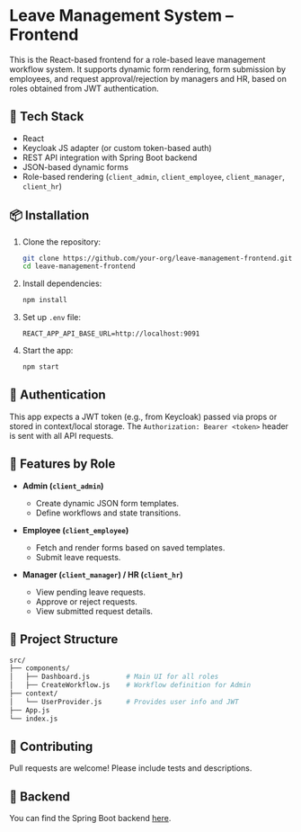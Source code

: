 
# Leave Management System – Frontend

This is the React-based frontend for a role-based leave management workflow system. It supports dynamic form rendering, form submission by employees, and request approval/rejection by managers and HR, based on roles obtained from JWT authentication.

## 🔧 Tech Stack

- React
- Keycloak JS adapter (or custom token-based auth)
- REST API integration with Spring Boot backend
- JSON-based dynamic forms
- Role-based rendering (`client_admin`, `client_employee`, `client_manager`, `client_hr`)

## 📦 Installation

1. Clone the repository:
   ```bash
   git clone https://github.com/your-org/leave-management-frontend.git
   cd leave-management-frontend
   ```

2. Install dependencies:
   ```bash
   npm install
   ```

3. Set up `.env` file:
   ```env
   REACT_APP_API_BASE_URL=http://localhost:9091
   ```

4. Start the app:
   ```bash
   npm start
   ```

## 🔐 Authentication

This app expects a JWT token (e.g., from Keycloak) passed via props or stored in context/local storage. The `Authorization: Bearer <token>` header is sent with all API requests.

## 🚀 Features by Role

- **Admin (`client_admin`)**
  - Create dynamic JSON form templates.
  - Define workflows and state transitions.

- **Employee (`client_employee`)**
  - Fetch and render forms based on saved templates.
  - Submit leave requests.

- **Manager (`client_manager`) / HR (`client_hr`)**
  - View pending leave requests.
  - Approve or reject requests.
  - View submitted request details.

## 📂 Project Structure

```bash
src/
├── components/
│   ├── Dashboard.js         # Main UI for all roles
│   ├── CreateWorkflow.js    # Workflow definition for Admin
├── context/
│   └── UserProvider.js      # Provides user info and JWT
├── App.js
└── index.js
```

## 🤝 Contributing

Pull requests are welcome! Please include tests and descriptions.

## 🔗 Backend

You can find the Spring Boot backend [here](https://github.com/kumaparajita104/workflow_backend?tab=readme-ov-file#workflow_backend).
